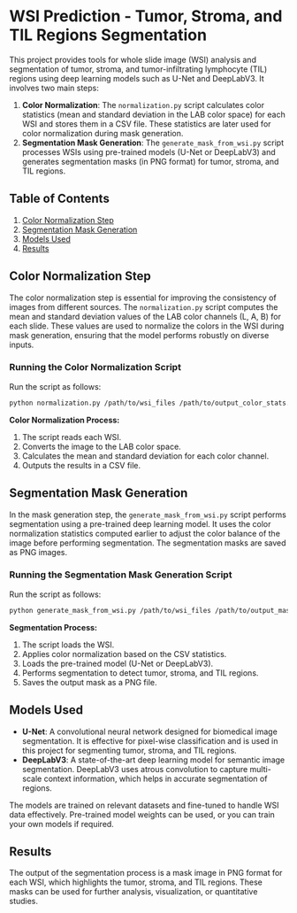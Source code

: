 
# WSI Prediction - Tumor, Stroma, and TIL Regions Segmentation

This project provides tools for whole slide image (WSI) analysis and segmentation of tumor, stroma, and tumor-infiltrating lymphocyte (TIL) regions using deep learning models such as U-Net and DeepLabV3. It involves two main steps:

1. **Color Normalization**: The `normalization.py` script calculates color statistics (mean and standard deviation in the LAB color space) for each WSI and stores them in a CSV file. These statistics are later used for color normalization during mask generation.
2. **Segmentation Mask Generation**: The `generate_mask_from_wsi.py` script processes WSIs using pre-trained models (U-Net or DeepLabV3) and generates segmentation masks (in PNG format) for tumor, stroma, and TIL regions.

## Table of Contents

1. [Color Normalization Step](#color-normalization-step)
2. [Segmentation Mask Generation](#segmentation-mask-generation)
3. [Models Used](#models-used)
4. [Results](#results)

## Color Normalization Step

The color normalization step is essential for improving the consistency of images from different sources. The `normalization.py` script computes the mean and standard deviation values of the LAB color channels (L, A, B) for each slide. These values are used to normalize the colors in the WSI during mask generation, ensuring that the model performs robustly on diverse inputs.

### Running the Color Normalization Script

Run the script as follows:

```bash
python normalization.py /path/to/wsi_files /path/to/output_color_stats.csv
```

**Color Normalization Process:**
1. The script reads each WSI.
2. Converts the image to the LAB color space.
3. Calculates the mean and standard deviation for each color channel.
4. Outputs the results in a CSV file.

## Segmentation Mask Generation

In the mask generation step, the `generate_mask_from_wsi.py` script performs segmentation using a pre-trained deep learning model. It uses the color normalization statistics computed earlier to adjust the color balance of the image before performing segmentation. The segmentation masks are saved as PNG images.

### Running the Segmentation Mask Generation Script

Run the script as follows:

```bash
python generate_mask_from_wsi.py /path/to/wsi_files /path/to/output_masks /path/to/model_weights.pth /path/to/output_color_stats.csv
```

**Segmentation Process:**
1. The script loads the WSI.
2. Applies color normalization based on the CSV statistics.
3. Loads the pre-trained model (U-Net or DeepLabV3).
4. Performs segmentation to detect tumor, stroma, and TIL regions.
5. Saves the output mask as a PNG file.

## Models Used

- **U-Net**: A convolutional neural network designed for biomedical image segmentation. It is effective for pixel-wise classification and is used in this project for segmenting tumor, stroma, and TIL regions.
- **DeepLabV3**: A state-of-the-art deep learning model for semantic image segmentation. DeepLabV3 uses atrous convolution to capture multi-scale context information, which helps in accurate segmentation of regions.

The models are trained on relevant datasets and fine-tuned to handle WSI data effectively. Pre-trained model weights can be used, or you can train your own models if required.

## Results

The output of the segmentation process is a mask image in PNG format for each WSI, which highlights the tumor, stroma, and TIL regions. These masks can be used for further analysis, visualization, or quantitative studies.

